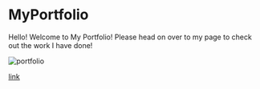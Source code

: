 # MyPortfolio

Hello! Welcome to My Portfolio! Please head on over to my page to check out the work I have done!

![portfolio](https://user-images.githubusercontent.com/99090378/162601302-36f16aaf-58ef-45b0-96a7-0adb9a723e09.PNG)

[link](https://imkubes.github.io/MyPortfolio/)

